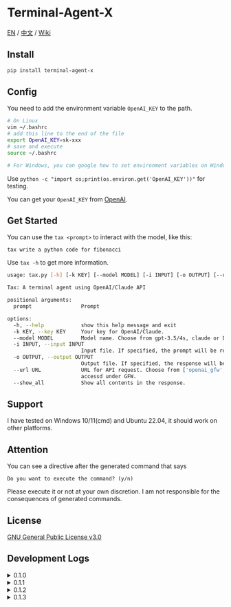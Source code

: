 # Terminal-Agent-X

[EN](README.md) / [中文](https://github.com/LyuLumos/Terminal-Agent-X/blob/main/README_cn.md) / [Wiki](https://github.com/LyuLumos/Terminal-Agent-X/wiki)

## Install

```bash
pip install terminal-agent-x
```

## Config

You need to add the environment variable `OpenAI_KEY` to the path.

```bash
# On Linux
vim ~/.bashrc
# add this line to the end of the file
export OpenAI_KEY=sk-xxx
# save and execute
source ~/.bashrc

# For Windows, you can google how to set environment variables on Windows.
```

Use `python -c "import os;print(os.environ.get('OpenAI_KEY'))"` for testing.

You can get your `OpenAI_KEY` from [OpenAI](https://platform.openai.com/account/api-keys).


## Get Started

You can use the `tax <prompt>` to interact with the model, like this:

```
tax write a python code for fibonacci
```

Use `tax -h` to get more information.
```bash
usage: tax.py [-h] [-k KEY] [--model MODEL] [-i INPUT] [-o OUTPUT] [--url URL] [--show_all] prompt [prompt ...]

Tax: A terminal agent using OpenAI/Claude API

positional arguments:
  prompt                Prompt

options:
  -h, --help            show this help message and exit
  -k KEY, --key KEY     Your key for OpenAI/Claude.
  --model MODEL         Model name. Choose from gpt-3.5/4s, claude or DALLE.
  -i INPUT, --input INPUT
                        Input file. If specified, the prompt will be read from the file.
  -o OUTPUT, --output OUTPUT
                        Output file. If specified, the response will be saved to the file.
  --url URL             URL for API request. Choose from ['openai_gfw', 'openai', 'claude'] or your custom url. The default one can be
                        accessd under GFW.
  --show_all            Show all contents in the response.
```

## Support

I have tested on Windows 10/11(cmd) and Ubuntu 22.04, it should work on other platforms.

## Attention

You can see a directive after the generated command that says
```
Do you want to execute the command? (y/n)
```
Please execute it or not at your own discretion. I am not responsible for the consequences of generated commands.

## License

[GNU General Public License v3.0](LICENSE)

## Development Logs

<details>
<summary>0.1.0</summary>

- Implement basic functions
- Support for Windows cmd and Linux shell
- Add `--file` option for saving the response to a file
</details>

<details>
<summary>0.1.1</summary>

- Add `--show_all` option for showing all contents of the response.
- Add `--url` option for users not under GFW.
- Add support for Windows Powershell
</details>

<details>
<summary>0.1.2</summary>

- [WIP]Add Anthropic Claude API Support. Thanks to [jtsang4/claude-to-chatgpt](https://github.com/jtsang4/claude-to-chatgpt).
- Add Support for Chinese on Linux and Windows. (also add a temporary solution for VSCode Terminal on Windows).
- Add a timeout function.
- Fix: C++ code block prefix.
</details>

<details>
<summary>0.1.3</summary>

- Fix: code block prefix bug (tax will act maybe a little faster).
- Modify: simplify the code.
- Test: test for multi-process. Now you can use tax more efficiently in terminal.
</details>